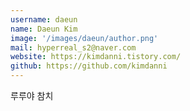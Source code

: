 ```yaml
---
username: daeun
name: Daeun Kim
image: '/images/daeun/author.png'
mail: hyperreal_s2@naver.com
website: https://kimdanni.tistory.com/
github: https://github.com/kimdanni
---
```

루루야 참치